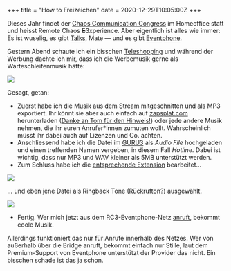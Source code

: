 +++
title = "How to Freizeichen"
date = 2020-12-29T10:05:00Z
+++


Dieses Jahr findet der [Chaos Communication Congress](https://de.wikipedia.org/wiki/Chaos_Communication_Congress) im Homeoffice statt und heisst Remote Chaos <del>E</del>3xperience. Aber eigentlich ist alles wie immer: Es ist wuselig, es gibt [Talks](https://media.ccc.de/c/rc3), Mate — und es gibt [Eventphone](https://eventphone.de/blog/).

Gestern Abend schaute ich ein bisschen [Teleshopping](https://jetzt-mega-absahnen.shop/) und während der Werbung dachte ich mir, dass ich die Werbemusik gerne als Warteschleifenmusik hätte:

![](cat.jpg)

Gesagt, getan:

- Zuerst habe ich die Musik aus dem Stream mitgeschnitten und als MP3 exportiert. Ihr könnt sie aber auch einfach auf [zapsplat.com](https://www.zapsplat.com/music/game-music-retro-arcade-melody-with-electro-drums-and-synth-elements/) herunterladen ([Danke an Tom für den Hinweis!](https://twitter.com/tomjschwanke/status/1343860823681327104)) oder jede andere Musik nehmen, die ihr euren Anrufer\*innen zumuten wollt. Wahrscheinlich müsst ihr dabei auch auf Lizenzen und Co. achten.
- Anschliessend habe ich die Datei im [GURU3](https://guru3.eventphone.de/audio/my) als _Audio File_ hochgeladen und einen treffenden Namen vergeben, in diesem Fall _Hotline_. Dabei ist wichtig, dass nur MP3 und WAV kleiner als 5MB unterstützt werden.
- Zum Schluss habe ich die [entsprechende Extension](https://guru3.eventphone.de/extension.asp/my?font=Comic%20Sans&force=true) bearbeitet...

![](1.png)

... und eben jene Datei als Ringback Tone (Rückrufton?) ausgewählt.

![](2.png)

- Fertig. Wer mich jetzt aus dem RC3-Eventphone-Netz [anruft](tel:6846), bekommt coole Musik.

Allerdings funktioniert das nur für Anrufe innerhalb des Netzes. Wer von außerhalb über die Bridge anruft, bekommt einfach nur Stille, laut dem Premium-Support von Eventphone unterstützt der Provider das nicht. Ein bisschen schade ist das ja schon.